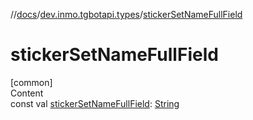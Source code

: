 //[docs](../../index.md)/[dev.inmo.tgbotapi.types](index.md)/[stickerSetNameFullField](sticker-set-name-full-field.md)



# stickerSetNameFullField  
[common]  
Content  
const val [stickerSetNameFullField](sticker-set-name-full-field.md): [String](https://kotlinlang.org/api/latest/jvm/stdlib/kotlin/-string/index.html)  



